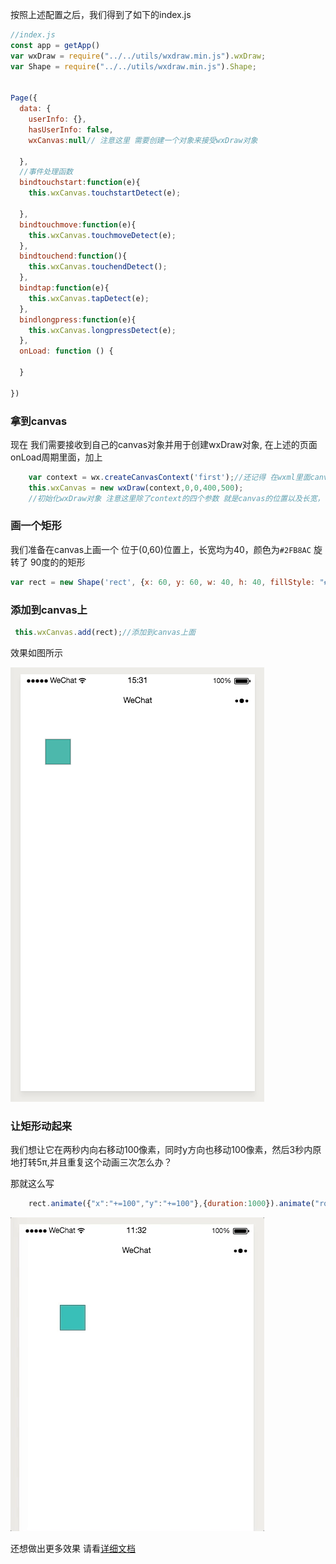 


  按照上述配置之后，我们得到了如下的index.js
  ```js
  //index.js
  const app = getApp()
  var wxDraw = require("../../utils/wxdraw.min.js").wxDraw;
  var Shape = require("../../utils/wxdraw.min.js").Shape;


  Page({
    data: {
      userInfo: {},
      hasUserInfo: false,
      wxCanvas:null// 注意这里 需要创建一个对象来接受wxDraw对象

    },
    //事件处理函数
    bindtouchstart:function(e){
      this.wxCanvas.touchstartDetect(e);

    },
    bindtouchmove:function(e){
      this.wxCanvas.touchmoveDetect(e);
    },
    bindtouchend:function(){
      this.wxCanvas.touchendDetect();
    },
    bindtap:function(e){
      this.wxCanvas.tapDetect(e);
    },
    bindlongpress:function(e){
      this.wxCanvas.longpressDetect(e);
    },
    onLoad: function () {

    }

  })

  ```
 ### 拿到canvas
  现在 我们需要接收到自己的canvas对象并用于创建wxDraw对象,
  在上述的页面onLoad周期里面，加上
  ```js
      var context = wx.createCanvasContext('first');//还记得 在wxml里面canvas的id叫first吗
      this.wxCanvas = new wxDraw(context,0,0,400,500);
      //初始化wxDraw对象 注意这里除了context的四个参数 就是canvas的位置以及长宽，😏还记得吗？

  ```

 ### 画一个矩形

 我们准备在canvas上画一个 位于(0,60)位置上，长宽均为40，颜色为`#2FB8AC` 旋转了 90度的的矩形
 ```js
 var rect = new Shape('rect', {x: 60, y: 60, w: 40, h: 40, fillStyle: "#2FB8AC", rotate: Math.PI/2 },'mix', true);
 ```
### 添加到canvas上
```js
 this.wxCanvas.add(rect);//添加到canvas上面
```
效果如图所示

![](image/rect.png)

### 让矩形动起来
我们想让它在两秒内向右移动100像素，同时y方向也移动100像素，然后3秒内原地打转5π,并且重复这个动画三次怎么办？

那就这么写
```js
    rect.animate({"x":"+=100","y":"+=100"},{duration:1000}).animate("rotate",Math.PI*5,{duration:1000}).start(3);
```

![](image/a1.gif)

还想做出更多效果 请看[详细文档](/api/wxDraw)